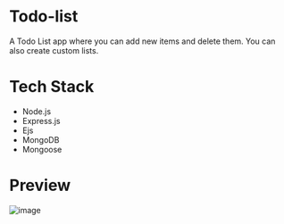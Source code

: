 # Todo-list
A Todo List app where you can add new items and delete them. You can also create custom lists.

# Tech Stack
- Node.js
- Express.js
- Ejs
- MongoDB
- Mongoose

# Preview
![image](https://github.com/prateekkumaroriginal/Todo-list/assets/89418989/94d644e8-459d-486e-8639-7dc715de2850)
